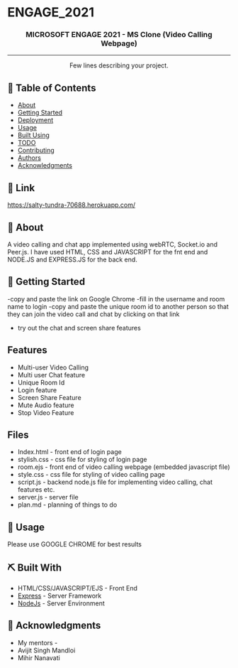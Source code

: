 # ENGAGE_2021

<h3 align="center">MICROSOFT ENGAGE 2021 - MS Clone (Video Calling Webpage)</h3>

---

<p align="center"> Few lines describing your project.
    <br> 
</p>

## 📝 Table of Contents
- [About](#about)
- [Getting Started](#getting_started)
- [Deployment](#deployment)
- [Usage](#usage)
- [Built Using](#built_using)
- [TODO](../TODO.md)
- [Contributing](../CONTRIBUTING.md)
- [Authors](#authors)
- [Acknowledgments](#acknowledgement)

## 🏁 Link <a name = "link"></a>
https://salty-tundra-70688.herokuapp.com/


## 🧐 About <a name = "about"></a>
A video calling and chat app implemented using webRTC, Socket.io and Peer.js. I have used HTML, CSS and JAVASCRIPT for the fnt end and NODE.JS and EXPRESS.JS for the back end.

## 🏁 Getting Started <a name = "getting_started"></a>
-copy and paste the link on Google Chrome
-fill in the username and room name to login
-copy and paste the unique room id to another person so that they can join the video call and chat by clicking on that link
- try out the chat and screen share features


## Features <a name = "features"></a>
- Multi-user Video Calling
- Multi user Chat feature
- Unique Room Id
- Login feature
- Screen Share Feature
- Mute Audio feature
- Stop Video Feature

## Files <a name = "files"></a>
- Index.html - front end of login page
- stylish.css - css file for styling of login page
- room.ejs - front end of video calling webpage (embedded javascript file)
- style.css - css file for styling of video calling page
- script.js - backend node.js file for implementing video calling, chat features etc.
- server.js - server file
- plan.md - planning of things to do

## 🎈 Usage <a name="usage"></a>
Please use GOOGLE CHROME for best results

## ⛏️ Built With <a name = "tech_stack"></a>
- HTML/CSS/JAVASCRIPT/EJS - Front End
- [Express](https://expressjs.com/) - Server Framework
- [NodeJs](https://nodejs.org/en/) - Server Environment


## 🎉 Acknowledgments <a name = "acknowledgments"></a>
- My mentors -
- Avijit Singh Mandloi
- Mihir Nanavati
